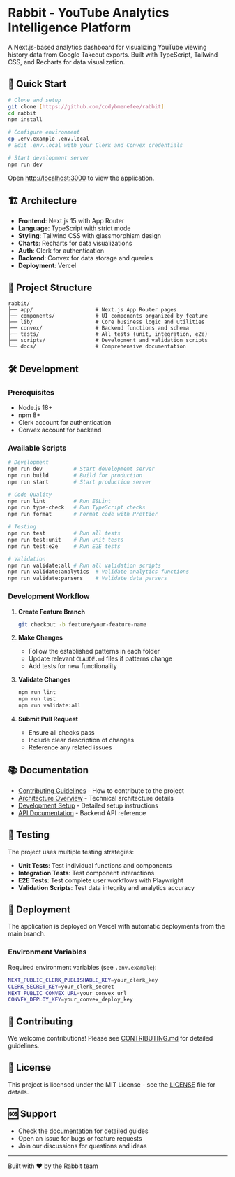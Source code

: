 # Rabbit - YouTube Analytics Intelligence Platform

A Next.js-based analytics dashboard for visualizing YouTube viewing history data from Google Takeout exports. Built with TypeScript, Tailwind CSS, and Recharts for data visualization.

## 🚀 Quick Start

```bash
# Clone and setup
git clone [https://github.com/codybmenefee/rabbit]
cd rabbit
npm install

# Configure environment
cp .env.example .env.local
# Edit .env.local with your Clerk and Convex credentials

# Start development server
npm run dev
```

Open [http://localhost:3000](http://localhost:3000) to view the application.

## 🏗️ Architecture

- **Frontend**: Next.js 15 with App Router
- **Language**: TypeScript with strict mode
- **Styling**: Tailwind CSS with glassmorphism design
- **Charts**: Recharts for data visualizations
- **Auth**: Clerk for authentication
- **Backend**: Convex for data storage and queries
- **Deployment**: Vercel

## 📁 Project Structure

```
rabbit/
├── app/                    # Next.js App Router pages
├── components/             # UI components organized by feature
├── lib/                    # Core business logic and utilities
├── convex/                 # Backend functions and schema
├── tests/                  # All tests (unit, integration, e2e)
├── scripts/                # Development and validation scripts
└── docs/                   # Comprehensive documentation
```

## 🛠️ Development

### Prerequisites
- Node.js 18+ 
- npm 8+
- Clerk account for authentication
- Convex account for backend

### Available Scripts

```bash
# Development
npm run dev          # Start development server
npm run build        # Build for production
npm run start        # Start production server

# Code Quality
npm run lint         # Run ESLint
npm run type-check   # Run TypeScript checks
npm run format       # Format code with Prettier

# Testing
npm run test         # Run all tests
npm run test:unit    # Run unit tests
npm run test:e2e     # Run E2E tests

# Validation
npm run validate:all # Run all validation scripts
npm run validate:analytics  # Validate analytics functions
npm run validate:parsers    # Validate data parsers
```

### Development Workflow

1. **Create Feature Branch**
   ```bash
   git checkout -b feature/your-feature-name
   ```

2. **Make Changes**
   - Follow the established patterns in each folder
   - Update relevant `CLAUDE.md` files if patterns change
   - Add tests for new functionality

3. **Validate Changes**
   ```bash
   npm run lint
   npm run test
   npm run validate:all
   ```

4. **Submit Pull Request**
   - Ensure all checks pass
   - Include clear description of changes
   - Reference any related issues

## 📚 Documentation

- [Contributing Guidelines](./CONTRIBUTING.md) - How to contribute to the project
- [Architecture Overview](./docs/architecture/) - Technical architecture details
- [Development Setup](./docs/development/setup.md) - Detailed setup instructions
- [API Documentation](./docs/api/) - Backend API reference

## 🧪 Testing

The project uses multiple testing strategies:

- **Unit Tests**: Test individual functions and components
- **Integration Tests**: Test component interactions
- **E2E Tests**: Test complete user workflows with Playwright
- **Validation Scripts**: Test data integrity and analytics accuracy

## 🚀 Deployment

The application is deployed on Vercel with automatic deployments from the main branch.

### Environment Variables

Required environment variables (see `.env.example`):

```bash
NEXT_PUBLIC_CLERK_PUBLISHABLE_KEY=your_clerk_key
CLERK_SECRET_KEY=your_clerk_secret
NEXT_PUBLIC_CONVEX_URL=your_convex_url
CONVEX_DEPLOY_KEY=your_convex_deploy_key
```

## 🤝 Contributing

We welcome contributions! Please see [CONTRIBUTING.md](./CONTRIBUTING.md) for detailed guidelines.

## 📄 License

This project is licensed under the MIT License - see the [LICENSE](LICENSE) file for details.

## 🆘 Support

- Check the [documentation](./docs/) for detailed guides
- Open an issue for bugs or feature requests
- Join our discussions for questions and ideas

---

Built with ❤️ by the Rabbit team